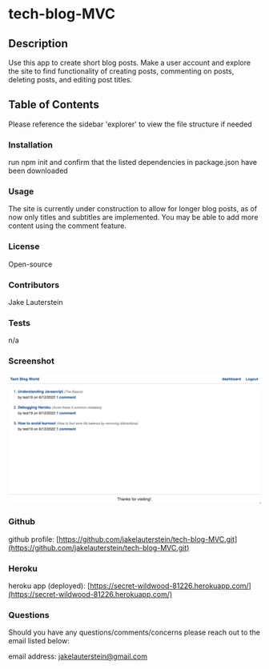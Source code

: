 # tech-blog-MVC


## Description

Use this app to create short blog posts. Make a user account and explore the site to find functionality of creating posts, commenting on posts, deleting posts, and editing post titles. 

## Table of Contents

Please reference the sidebar 'explorer' to view the file structure if needed

### Installation

run npm init and confirm that the listed dependencies in package.json have been downloaded

### Usage

The site is currently under construction to allow for longer blog posts, as of now only titles and subtitles are implemented. You may be able to add more content using the comment feature. 

### License

Open-source

### Contributors

Jake Lauterstein 

### Tests

n/a

### Screenshot
![full-site-screenshot](screenShot.png)

### Github
github profile: [https://github.com/jakelauterstein/tech-blog-MVC.git](https://github.com/jakelauterstein/tech-blog-MVC.git)

### Heroku
heroku app (deployed): [https://secret-wildwood-81226.herokuapp.com/](https://secret-wildwood-81226.herokuapp.com/)


### Questions

Should you have any questions/comments/concerns please reach out to the email listed below:


email address: [jakelauterstein@gmail.com](mailto:jakelauterstein@gmail.com)
